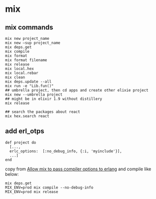 # mix

## mix commands
```
mix new project_name
mix new —sup project_name
mix deps.get
mix compile
mix format
mix format filename
mix release
mix local.hex
mix local.rebar
mix clean
mix deps.update --all
mix run -e "Lib.fun()"
## umbrella project, then cd apps and create other elixie project
mix new --umbrella project
## might be in elixir 1.9 without distillery
mix release

## search the packages about react
mix hex.search react
```

## add erl_otps

```
def project do
  [...,
  erlc_options:  [:no_debug_info, {:i, 'myinclude'}],
  ...]
end
```
copy from [Allow mix to pass compiler options to erlang](https://github.com/elixir-lang/elixir/issues/2665)
and compile like below:

``` shell
mix deps.get
MIX_ENV=prod mix compile --no-debug-info
MIX_ENV=prod mix release
```
